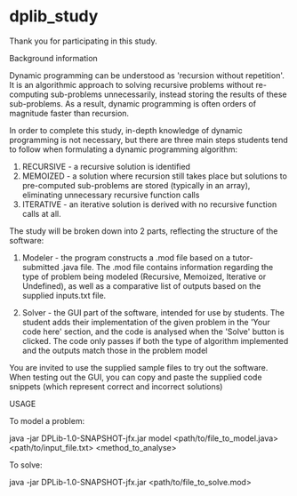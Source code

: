 # dplib_study
Thank you for participating in this study.

Background information

Dynamic programming can be understood as 'recursion without repetition'. It is an algorithmic approach to solving recursive problems without re-computing sub-problems unnecessarily, instead storing the results of these sub-problems. As a result, dynamic programming is often orders of magnitude faster than recursion.


In order to complete this study, in-depth knowledge of dynamic programming is not necessary, but there are three main steps students tend to follow when formulating a dynamic programming algorithm:

1. RECURSIVE - a recursive solution is identified
2. MEMOIZED - a solution where recursion still takes place but solutions to pre-computed sub-problems are stored (typically in an array), eliminating unnecessary recursive function calls
3. ITERATIVE - an iterative solution is derived with no recursive function calls at all.


The study will be broken down into 2 parts, reflecting the structure of the software:

1. Modeler - the program constructs a .mod file based on a tutor-submitted .java file. The .mod file contains information regarding the type of problem being modeled (Recursive, Memoized, Iterative or Undefined), as well as a comparative list of outputs based on the supplied inputs.txt file.

2. Solver - the GUI part of the software, intended for use by students. The student adds their implementation of the given problem in the 'Your code here' section, and the code is analysed when the 'Solve' button is clicked. The code only passes if both the type of algorithm implemented and the outputs match those in the problem model


You are invited to use the supplied sample files to try out the software. When testing out the GUI, you can copy and paste the supplied code snippets (which represent correct and incorrect solutions)


USAGE

To model a problem:

java -jar DPLib-1.0-SNAPSHOT-jfx.jar model <path/to/file_to_model.java> <path/to/input_file.txt> <method_to_analyse>

To solve:

java -jar DPLib-1.0-SNAPSHOT-jfx.jar <path/to/file_to_solve.mod>
